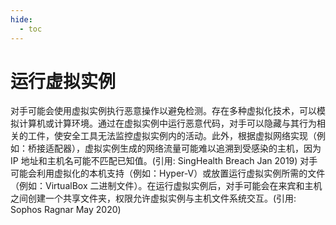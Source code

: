 ```yaml
---
hide:
  - toc
---
```


# 运行虚拟实例

对手可能会使用虚拟实例执行恶意操作以避免检测。存在多种虚拟化技术，可以模拟计算机或计算环境。通过在虚拟实例中运行恶意代码，对手可以隐藏与其行为相关的工件，使安全工具无法监控虚拟实例内的活动。此外，根据虚拟网络实现（例如：桥接适配器），虚拟实例生成的网络流量可能难以追溯到受感染的主机，因为 IP 地址和主机名可能不匹配已知值。(引用: SingHealth Breach Jan 2019)  对手可能会利用虚拟化的本机支持（例如：Hyper-V）或放置运行虚拟实例所需的文件（例如：VirtualBox 二进制文件）。在运行虚拟实例后，对手可能会在来宾和主机之间创建一个共享文件夹，权限允许虚拟实例与主机文件系统交互。(引用: Sophos Ragnar May 2020)
